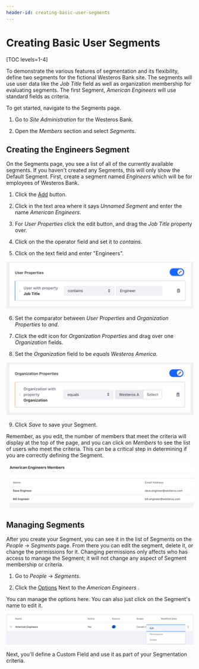 ```yaml
---
header-id: creating-basic-user-segments
---
```


# Creating Basic User Segments

[TOC levels=1-4]

To demonstrate the various features of segmentation and its flexibility, 
define two segments for the fictional Westeros Bank site. The segments will use 
user data like the *Job Title* field as well as organization membership for  
evaluating segments. The first Segment, *American Engineers* will use standard 
fields as criteria.

To get started, navigate to the Segments page.

1.  Go to *Site Administration* for the Westeros Bank.

2.  Open the *Members* section and select *Segments*.

## Creating the Engineers Segment

On the Segments page, you see a list of all of the currently available 
segments. If you haven't created any Segments, this will only show the Default 
Segment. First, create a segment named *Engineers* which will be for employees 
of Westeros Bank.

1.  Click the [Add](../../images/icon-add.png) button.

2.  Click in the text area where it says *Unnamed Segment* and enter the name 
    *American Engineers*.
    
3.  For *User Properties* click the edit button, and drag the *Job Title* 
    property over.
    
4.  Click on the the operator field and set it to *contains*.
    
5.  Click on the text field and enter "Engineers".

![Setting the comparator to "contains" will allow variations of "Engineer" like "Software Engineer" be included in the segment.](../../images/sp-set-date.png)

6.  Set the comparator between *User Properties* and *Organization Properties* to *and*.

7.  Click the edit icon for *Organization Properties* and drag over one 
    *Organization* fields.
    
8.  Set the *Organization* field to be *equals* *Westeros America*.
    
![Figure 1: You can prevent typos by directly selecting Organizations through the interface.](../../images/sp-select-orgs.png)

9.  Click *Save* to save your Segment.

Remember, as you edit, the number of members that meet the criteria will 
display at the top of the page, and you can click on *Members* to see the list 
of users who meet the criteria. This can be a critical step in determining if 
you are correctly defining the Segment.

![Figure 2: You can view the list of Segment members at any time.](../../images/sp-segment-members.png)

## Managing Segments

After you create your Segment, you can see it in the list of Segments on the 
*People* &rarr; *Segments* page. From there you can edit the segment, delete 
it, or change the permissions for it. Changing permissions only affects who has 
access to manage the Segment; it will not change any aspect of Segment 
membership or criteria.

1.  Go to *People* &rarr; *Segments*.

2.  Click the [Options](../../images/icon-options.png) Next to the *American 
    Engineers* .

You can manage the options here. You can also just click on the Segment's name 
to edit it.

![Figure 3: You can edit, delete or manage permissions from the options menu.](../../images/sp-options.png)

Next, you'll define a Custom Field and use it as part of your Segmentation 
criteria.

